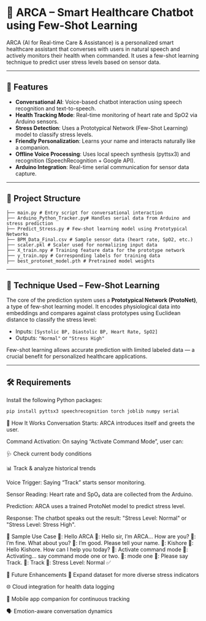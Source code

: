 # 🤖 ARCA – Smart Healthcare Chatbot using Few-Shot Learning

ARCA (AI for Real-time Care & Assistance) is a personalized smart healthcare assistant that converses with users in natural speech and actively monitors their health when commanded. It uses a few-shot learning technique to predict user stress levels based on sensor data.

---

## 🧠 Features

- **Conversational AI**: Voice-based chatbot interaction using speech recognition and text-to-speech.
- **Health Tracking Mode**: Real-time monitoring of heart rate and SpO2 via Arduino sensors.
- **Stress Detection**: Uses a Prototypical Network (Few-Shot Learning) model to classify stress levels.
- **Friendly Personalization**: Learns your name and interacts naturally like a companion.
- **Offline Voice Processing**: Uses local speech synthesis (pyttsx3) and recognition (SpeechRecognition + Google API).
- **Arduino Integration**: Real-time serial communication for sensor data capture.

---

## 📁 Project Structure

```
├── main.py # Entry script for conversational interaction
├── Arduino_Python_Tracker.py# Handles serial data from Arduino and stress prediction
├── Predict_Stress.py # Few-shot learning model using Prototypical Networks
├── BPM_Data_Final.csv # Sample sensor data (heart rate, SpO2, etc.)
├── scaler.pkl # Scaler used for normalizing input data
├── X_train.npy # Training feature data for the prototype network
├── y_train.npy # Corresponding labels for training data
├── best_protonet_model.pth # Pretrained model weights
```


---

## 🧪 Technique Used – Few-Shot Learning

The core of the prediction system uses a **Prototypical Network (ProtoNet)**, a type of few-shot learning model. It encodes physiological data into embeddings and compares against class prototypes using Euclidean distance to classify the stress level:

- Inputs: `[Systolic BP, Diastolic BP, Heart Rate, SpO2]`
- Outputs: `"Normal"` or `"Stress High"`

Few-shot learning allows accurate prediction with limited labeled data — a crucial benefit for personalized healthcare applications.

---

## 🛠️ Requirements

Install the following Python packages:

```bash
pip install pyttsx3 speechrecognition torch joblib numpy serial

```

🚀 How It Works
Conversation Starts: ARCA introduces itself and greets the user.

Command Activation: On saying “Activate Command Mode”, user can:

🩺 Check current body conditions

📊 Track & analyze historical trends

Voice Trigger: Saying “Track” starts sensor monitoring.

Sensor Reading: Heart rate and SpO₂ data are collected from the Arduino.

Prediction: ARCA uses a trained ProtoNet model to predict stress level.

Response: The chatbot speaks out the result: "Stress Level: Normal" or "Stress Level: Stress High".

🧠 Sample Use Case
👤: Hello ARCA
🤖: Hello sir, I’m ARCA... How are you?
👤: I’m fine. What about you?
🤖: I’m good. Please tell your name.
👤: Kishore
🤖: Hello Kishore. How can I help you today?
👤: Activate command mode
🤖: Activating... say command mode one or two.
👤: mode one
🤖: Please say Track.
👤: Track
🤖: Stress Level: Normal ✅

📌 Future Enhancements
🧬 Expand dataset for more diverse stress indicators

🌐 Cloud integration for health data logging

📲 Mobile app companion for continuous tracking

🗣️ Emotion-aware conversation dynamics

